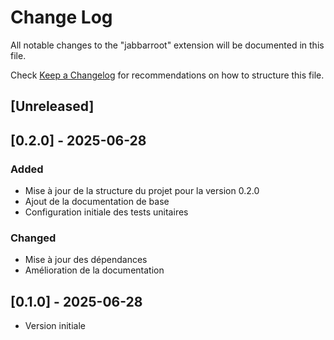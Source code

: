# Change Log

All notable changes to the "jabbarroot" extension will be documented in this file.

Check [Keep a Changelog](http://keepachangelog.com/) for recommendations on how to structure this file.

## [Unreleased]

## [0.2.0] - 2025-06-28

### Added
- Mise à jour de la structure du projet pour la version 0.2.0
- Ajout de la documentation de base
- Configuration initiale des tests unitaires

### Changed
- Mise à jour des dépendances
- Amélioration de la documentation

## [0.1.0] - 2025-06-28

- Version initiale
